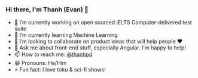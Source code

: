 ### Hi there, I'm Thanh (Evan) 👋

- 🔭 I’m currently working on open sourced IELTS Computer-delivered test suite
- 🌱 I’m currently learning Machine Learning
- 🤝 I’m looking to collaborate on product ideas that will help people ♥
- 💬 Ask me about front-end stuff, especially Angular. I'm happy to help!
- 📫 How to reach me: [@thanhpd](https://twitter.com/thanh_pd)
- 😄 Pronouns: He/Him
- ⚡ Fun fact: I love toku & sci-fi shows!

<!--
**thanhpd/thanhpd** is a ✨ _special_ ✨ repository because its `README.md` (this file) appears on your GitHub profile.

Here are some ideas to get you started:

- 🔭 I’m currently working on ...
- 🌱 I’m currently learning ...
- 👯 I’m looking to collaborate on ...
- 🤔 I’m looking for help with ...
- 💬 Ask me about ...
- 📫 How to reach me: ...
- 😄 Pronouns: ...
- ⚡ Fun fact: ...
-->
